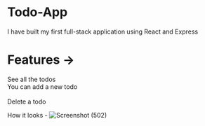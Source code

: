 # Todo-App
I have built my first full-stack application using React and Express

# Features -> 
See all the todos <br>
You can add a new todo <br>   
Delete a todo

How it looks - 
![Screenshot (502)](https://github.com/Jatin123lodhi/Todo-App/assets/90623311/91ecb865-259d-4007-8265-9edc2af69fde) 
